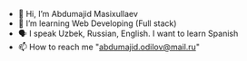 - 👋 Hi, I’m Abdumajid Masixullaev
- 🌱 I’m learning Web Developing (Full stack)
- 🗣 I speak Uzbek, Russian, English. I want to learn Spanish 
- 📫 How to reach me "abdumajid.odilov@mail.ru"

<!---
Abdulmajid78/Abdulmajid78 is a ✨ special ✨ repository because its `README.md` (this file) appears on your GitHub profile.
You can click the Preview link to take a look at your changes.
--->

